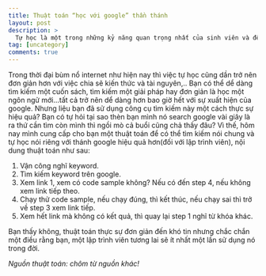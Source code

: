 ```yaml
---
title: Thuật toán “học với google” thần thánh
layout: post
description: >
  Tự học là một trong những kỷ năng quan trọng nhất của sinh viên và để "luyện" kỷ năng này cũng không phải một sớm một chiều mà thành công. Nhưng một khi skill "tự học" đạt đến mức thượng thừa thì có thể coi như bạn có thể "hành tẩu giang hồ" được rồi, những kỷ thuật mới, những ngôn ngữ mới, phương pháp lập trình mới...hầu như tất cả bạn đều có thể tự mình tìm hiểu qua sách hoặc internet. Chỉ cần bạn có đủ thời gian và internet thì bạn có thể tự do tìm hiểu những gì bạn thích mà không ai có thể ngăn cản bạn, mình gọi như thế là "tự do".
tag: [uncategory]
comments: true
---
```


Trong thời đại bùm nổ internet như hiện nay thì việc tự học cũng dần trở nên đơn giản hơn với việc chia sẽ kiến thức và tài nguyên,.. Bạn có thể dể dàng tìm kiếm một cuốn sách, tìm kiếm một giải pháp hay đơn giản là học một ngôn ngử mới...tất cả trở nên dể dàng hơn bao giờ hết với sự xuất hiện của google. Nhưng liệu bạn đã sử dụng công cụ tìm kiếm này một cách thực sự hiệu quả? Bạn có tự hỏi tại sao thèn bạn mình nó search google vài giây là ra thứ cần tìm còn mình thì ngồi mò cả buổi cũng chả thấy đâu? Vì thế, hôm nay mình cung cấp cho bạn một thuật toán để có thể tìm kiếm nói chung và tự học nói riêng với thánh google hiệu quả hơn(đối với lập trình viên), nội dung thuật toán như sau:

1. Vận công nghĩ keyword.
1. Tìm kiếm keyword trên google.
1. Xem link 1, xem có code sample không? Nếu có đến step 4, nếu không xem link tiếp theo.
1. Chạy thử code sample, nếu chạy đúng, thì kết thúc, nếu chạy sai thì trở về step 3 xem link tiếp. 
1. Xem hết link mà không có kết quả, thì quay lại step 1 nghĩ từ khóa khác.

Bạn thấy không, thuật toán thực sự đơn giản đến khó tin nhưng chắc chắn một điều rằng bạn, một lập trình viên tương lai sẽ ít nhất một lần sử dụng nó trong đời.

*Nguồn thuật toán: chôm từ nguồn khác!*